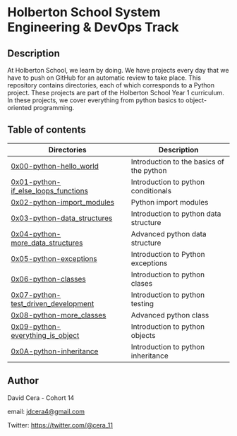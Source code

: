 # Holberton School System Engineering & DevOps Track

## Description
At Holberton School, we learn by doing. We have projects every day that we have to push on GitHub for an automatic review to take place. This repository contains directories, each of which corresponds to a Python project. These projects are part of the Holberton School Year 1 curriculum. In these projects, we cover everything from python basics to object-oriented programming.

## Table of contents
Directories | Description
----------- | -----------
[0x00-python-hello_world](./0x00-python-hello_world) | Introduction to the basics of the python
[0x01-python-if_else_loops_functions](./0x01-python-if_else_loops_functions) | Introduction to python conditionals
[0x02-python-import_modules](./0x02-python-import_modules) | Python import modules
[0x03-python-data_structures](./0x03-python-data_structures) | Introduction to python data structure
[0x04-python-more_data_structures](./0x04-python-more_data_structures) | Advanced python data structure
[0x05-python-exceptions](./0x05-python-exceptions) | Introduction to Python exceptions
[0x06-python-classes](./0x06-python-classes) | Introduction to python clases
[0x07-python-test_driven_development](./0x07-python-test_driven_development) | Introduction to python testing
[0x08-python-more_classes](./0x08-python-more_classes) | Advanced python class
[0x09-python-everything_is_object](./0x09-python-everything_is_object) | Introduction to python objects
[0x0A-python-inheritance](./0x0A-python-inheritance) | Introduction to python inheritance

## Author

David Cera - Cohort 14

email: jdcera4@gmail.com

Twitter: https://twitter.com/@cera_11